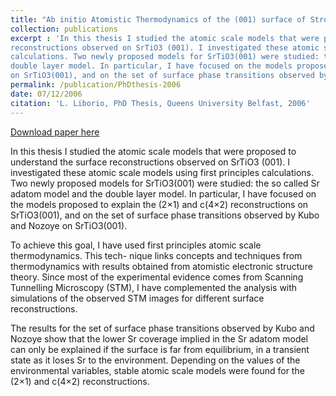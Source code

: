 ```yaml
---
title: "Ab initio Atomistic Thermodynamics of the (001) surface of Strontium Titanate"
collection: publications
excerpt : 'In this thesis I studied the atomic scale models that were proposed to understand the surface
reconstructions observed on SrTiO3 (001). I investigated these atomic scale models using first principles
calculations. Two newly proposed models for SrTiO3(001) were studied: the so called Sr adatom model and the 
double layer model. In particular, I have focused on the models proposed to explain the (2×1) and c(4×2) reconstructions 
on SrTiO3(001), and on the set of surface phase transitions observed by Kubo and Nozoye on SrTiO3(001).'
permalink: /publication/PhDthesis-2006
date: 07/12/2006
citation: 'L. Liborio, PhD Thesis, Queens University Belfast, 2006'
---
```


[Download paper here](http://leandro-liborio.github.io/files/liborio-phdthesis.pdf)

In this thesis I studied the atomic scale models that were proposed to understand the surface
reconstructions observed on SrTiO3 (001). I investigated these atomic scale models using first principles
calculations. Two newly proposed models for SrTiO3(001) were studied: the so called Sr adatom model and the 
double layer model. In particular, I have focused on the models proposed to explain the (2×1) and c(4×2) reconstructions 
on SrTiO3(001), and on the set of surface phase transitions observed by Kubo and Nozoye on SrTiO3(001).

To achieve this goal, I have used first principles atomic scale thermodynamics. This tech- nique links concepts and 
techniques from thermodynamics with results obtained from atomistic electronic structure theory. Since most of the
experimental evidence comes from Scanning Tunnelling Microscopy (STM), I have complemented the analysis with simulations
of the observed STM images for different surface reconstructions.

The results for the set of surface phase transitions observed by Kubo and Nozoye show that the lower Sr coverage implied
in the Sr adatom model can only be explained if the surface is far from equilibrium, in a transient state as it loses Sr
to the environment. Depending on the values of the environmental variables, stable atomic scale models were found for the
(2×1) and c(4×2) reconstructions.
